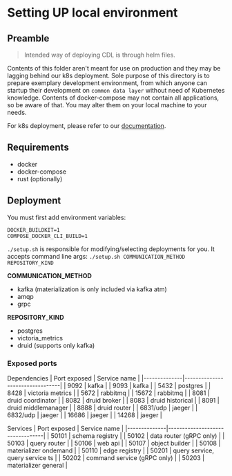# Setting UP local environment

## Preamble

> Intended way of deploying CDL is through helm files.

Contents of this folder aren't meant for use on production and they may be lagging behind our k8s deployment. 
Sole purpose of this directory is to prepare exemplary development environment, from which anyone can startup their development on 
`common data layer` without need of Kubernetes knowledge. Contents of docker-compose may not contain all applications, so be aware of that. You may alter them
on your local machine to your needs.

For k8s deployment, please refer to our [documentation](../../docs/k8s_local_deployment.md). 

## Requirements
* docker
* docker-compose
* rust (optionally)

## Deployment
You must first add environment variables:

`DOCKER_BUILDKIT=1`  
`COMPOSE_DOCKER_CLI_BUILD=1`

`./setup.sh` is responsible for modifying/selecting deployments for you.
It accepts command line args:
`./setup.sh COMMUNICATION_METHOD REPOSITORY_KIND`

**COMMUNICATION_METHOD**
* kafka (materialization is only included via kafka atm)
* amqp
* grpc

**REPOSITORY_KIND**
* postgres
* victoria_metrics
* druid (supports only kafka)

### Exposed ports
Dependencies
| Port exposed | Service name                    |
|--------------|---------------------------------|
| 9092         | kafka                           |
| 9093         | kafka                           |
| 5432         | postgres                        |
| 8428         | victoria metrics                |
| 5672         | rabbitmq                        |
| 15672        | rabbitmq                        |
| 8081         | druid coordinator               |
| 8082         | druid broker                    |
| 8083         | druid historical                |
| 8091         | druid middlemanager             |
| 8888         | druid router                    |
| 6831/udp     | jaeger                          |
| 6832/udp     | jaeger                          |
| 16686        | jaeger                          |
| 14268        | jaeger                          |

Services
| Port exposed | Service name                    |
|--------------|---------------------------------|
| 50101        | schema registry                 |
| 50102        | data router (gRPC only)         |
| 50103        | query router                    |
| 50106        | web api                         |
| 50107        | object builder                  |
| 50108        | materializer ondemand           |
| 50110        | edge registry                   |
| 50201        | query service, query service ts |
| 50202        | command service (gRPC only)     |
| 50203        | materializer general            |
